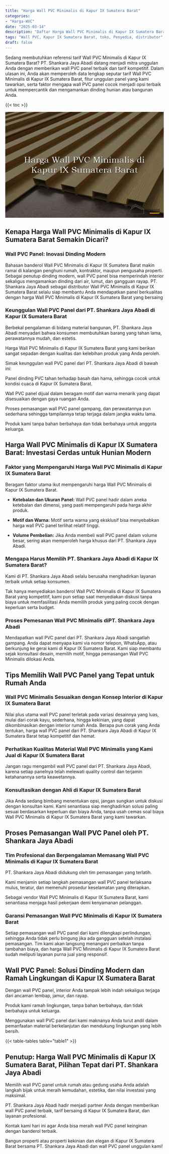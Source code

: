 ```yaml
---
title: "Harga Wall PVC Minimalis di Kapur IX Sumatera Barat"
categories: 
- "Harga-WVC"
date: "2025-03-14"
description: "Daftar Harga Wall PVC Minimalis di Kapur IX Sumatera Barat untuk hunian, perkantoran, serta ritel. Panel unggulan, pilihan motif, warna modern, beserta jasa pemasangan ditangani oleh teknisi ahli serta garansi resmi!|Servis distribusi Wall PVC Minimalis di Kapur IX Sumatera Barat untuk kebutuhan tempat tinggal, kantor, maupun ritel, beserta material unggulan dan pemasangan oleh tenaga ahli ahli serta jaminan resmi.|Pilihan Wall PVC Minimalis di Kapur IX Sumatera Barat yang terpercaya bagi rumah, office, serta toko, dengan material terbaik dan penempatan oleh tim berpengalaman dan garansi resmi.|Penyediaan Wall PVC Minimalis di Kapur IX Sumatera Barat untuk hunian, kantor, serta ritel, beserta produk terbaik dan instalasi dikerjakan oleh teknisi berpengalaman, dilengkapi dengan jaminan resmi.}"
tags: "Wall PVC, Kapur IX Sumatera Barat, toko, Penyedia, distributor"
draft: false
---
```


Sedang membutuhkan referensi tarif Wall PVC Minimalis di Kapur IX Sumatera Barat? PT. Shankara Jaya Abadi datang menjadi mitra unggulan Anda dengan memberikan wall PVC panel terbaik dan tarif kompetitif. Dalam ulasan ini, Anda akan memperoleh data lengkap seputar tarif Wall PVC Minimalis di Kapur IX Sumatera Barat, fitur unggulan panel yang kami tawarkan, serta faktor mengapa wall PVC panel cocok menjadi opsi terbaik untuk mempercantik dan mengamankan dinding hunian atau bangunan Anda.

{{< toc >}}

![Harga Wall PVC Minimalis di Kapur IX Sumatera Barat](/images/Harga-WVC/Harga-Wall-PVC-Minimalis-di-Kapur-IX-Sumatera-Barat.png)


## Kenapa Harga Wall PVC Minimalis di Kapur IX Sumatera Barat Semakin Dicari?

### Wall PVC Panel: Inovasi Dinding Modern

Bahasan banderol Wall PVC Minimalis di Kapur IX Sumatera Barat makin ramai di kalangan penghuni rumah, kontraktor, maupun pengusaha properti. Sebagai penutup dinding modern, wall PVC panel bisa memperindah interior sekaligus mengamankan dinding dari air, lumut, dan gangguan rayap. PT. Shankara Jaya Abadi sebagai distributor Wall PVC Minimalis di Kapur IX Sumatera Barat selalu siap membantu Anda mendapatkan panel berkualitas dengan harga Wall PVC Minimalis di Kapur IX Sumatera Barat yang bersaing

### Keunggulan Wall PVC Panel dari PT. Shankara Jaya Abadi di Kapur IX Sumatera Barat

Berbekal pengalaman di bidang material bangunan, PT. Shankara Jaya Abadi menyadari bahwa konsumen membutuhkan barang yang tahan lama, perawatannya mudah, dan estetis.

Harga Wall PVC Minimalis di Kapur IX Sumatera Barat yang kami berikan sangat sepadan dengan kualitas dan kelebihan produk yang Anda peroleh.

Simak keunggulan wall PVC panel dari PT. Shankara Jaya Abadi di bawah ini:

Panel dinding PVC tahan terhadap basah dan hama, sehingga cocok untuk kondisi cuaca di Kapur IX Sumatera Barat.

Wall PVC panel dijual dalam beragam motif dan warna menarik yang dapat disesuaikan dengan gaya ruangan Anda.

Proses pemasangan wall PVC panel gampang, dan perawatannya pun sederhana sehingga tampilannya tetap terjaga dalam jangka waktu lama.

Produk kami tanpa bahan berbahaya dan tidak berbahaya untuk anggota keluarga.

## Harga Wall PVC Minimalis di Kapur IX Sumatera Barat: Investasi Cerdas untuk Hunian Modern

### Faktor yang Mempengaruhi Harga Wall PVC Minimalis di Kapur IX Sumatera Barat

Beragam faktor utama ikut mempengaruhi harga Wall PVC Minimalis di Kapur IX Sumatera Barat.

- **Ketebalan dan Ukuran Panel:** Wall PVC panel hadir dalam aneka ketebalan dan dimensi, yang pasti mempengaruhi pada harga akhir produk.

- **Motif dan Warna:** Motif serta warna yang eksklusif bisa menyebabkan harga wall PVC panel terlihat relatif tinggi.

- **Volume Pembelian:** Jika Anda membeli wall PVC panel dalam volume besar, sering akan memperoleh harga khusus dari PT. Shankara Jaya Abadi.

### Mengapa Harus Memilih PT. Shankara Jaya Abadi di Kapur IX Sumatera Barat?

Kami di PT. Shankara Jaya Abadi selalu berusaha menghadirkan layanan terbaik untuk setiap konsumen.

Tak hanya menyediakan banderol Wall PVC Minimalis di Kapur IX Sumatera Barat yang kompetitif, kami pun setiap saat menyediakan diskusi tanpa biaya untuk memfasilitasi Anda memilih produk yang paling cocok dengan keperluan serta budget.

### Proses Pemesanan Wall PVC Minimalis diPT. Shankara Jaya Abadi

Mendapatkan wall PVC panel dari PT. Shankara Jaya Abadi sangatlah gampang. Anda dapat menyapa kami via nomor telepon, WhatsApp, atau berkunjung ke gerai kami di Kapur IX Sumatera Barat. Kami siap membantu sejak konsultasi desain, memilih motif, hingga pemasangan Wall PVC Minimalis dilokasi Anda.

## Tips Memilih Wall PVC Panel yang Tepat untuk Rumah Anda

### Wall PVC Minimalis Sesuaikan dengan Konsep Interior di Kapur IX Sumatera Barat

Nilai plus utama wall PVC panel terletak pada variasi desainnya yang luas, mulai dari corak kayu, sederhana, hingga kekinian, yang dapat dikombinasikan dengan interior rumah Anda. Berapa pun corak yang Anda tentukan, harga wall PVC panel dari PT. Shankara Jaya Abadi di Kapur IX Sumatera Barat tetap kompetitif dan hemat.

### Perhatikan Kualitas Material Wall PVC Minimalis yang Kami Jual di Kapur IX Sumatera Barat

Jangan ragu mengambil wall PVC panel dari PT. Shankara Jaya Abadi, karena setiap panelnya telah melewati quality control dan terjamin ketahanannya serta keawetannya.

### Konsultasikan dengan Ahli di Kapur IX Sumatera Barat

Jika Anda sedang bimbang menentukan opsi, jangan sungkan untuk diskusi dengan konsultan kami. Kami senantiasa siap menghadirkan solusi paling sesuai berdasarkan keperluan dan biaya Anda, tanpa usah cemas soal biaya Wall PVC Minimalis di Kapur IX Sumatera Barat yang kami tawarkan.

## Proses Pemasangan Wall PVC Panel oleh PT. Shankara Jaya Abadi

### Tim Profesional dan Berpengalaman Memasang Wall PVC Minimalis di Kapur IX Sumatera Barat

PT. Shankara Jaya Abadi didukung oleh tim pemasangan yang terlatih.

Kami menjamin setiap langkah pemasangan wall PVC panel terlaksana mulus, teratur, dan memenuhi prosedur keselamatan yang diterapkan.

Sebagai vendor Wall PVC Minimalis di Kapur IX Sumatera Barat, kami senantiasa menjaga hasil pekerjaan demi kenyamanan pelanggan.

### Garansi Pemasangan Wall PVC Minimalis di Kapur IX Sumatera Barat

Setiap pemasangan wall PVC panel dari kami dilengkapi perlindungan, sehingga Anda tidak perlu bingung jika ada gangguan setelah instalasi pemasangan. Tim kami akan langsung menangani perbaikan tanpa tambahan biaya, dan harga Wall PVC Minimalis di Kapur IX Sumatera Barat sudah meliputi layanan purna jual yang responsif.

## Wall PVC Panel: Solusi Dinding Modern dan Ramah Lingkungan di Kapur IX Sumatera Barat

Dengan wall PVC panel, interior Anda tampak lebih indah sekaligus terjaga dari ancaman lembap, jamur, dan rayap.

Produk kami ramah lingkungan, tanpa bahan berbahaya, dan tidak berbahaya untuk keluarga.

Menggunakan wall PVC panel dari kami maknanya Anda turut andil dalam pemanfaatan material berkelanjutan dan mendukung lingkungan yang lebih bersih.

{{< table-tables table="table1" >}}

## Penutup: Harga Wall PVC Minimalis di Kapur IX Sumatera Barat, Pilihan Tepat dari PT. Shankara Jaya Abadi

Memilih wall PVC panel untuk rumah atau gedung usaha Anda adalah langkah bijak untuk meraih kemudahan, estetika, dan nilai investasi yang maksimal.

PT. Shankara Jaya Abadi hadir menjadi partner Anda dengan memberikan wall PVC panel terbaik, tarif bersaing di Kapur IX Sumatera Barat, dan layanan profesional.

Kontak kami hari ini agar Anda bisa meraih wall PVC panel keinginan dengan banderol terbaik.

Bangun properti atau properti kekinian dan elegan di Kapur IX Sumatera Barat bersama PT. Shankara Jaya Abadi dan wall PVC panel unggulan kami!